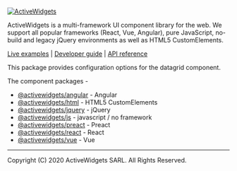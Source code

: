 ### 

[![ActiveWidgets](https://activewidgets.com/include/logo/aw-logo-40.png)](https://activewidgets.com)

ActiveWidgets is a multi-framework UI component library for the web. We support all popular frameworks (React, Vue, Angular), pure JavaScript, no-build and legacy jQuery environments as well as HTML5 CustomElements.

[Live examples](https://activewidgets.com/examples/) | [Developer guide](https://activewidgets.com/guide/) | [API reference](https://activewidgets.com/api/)

This package provides configuration options for the datagrid component.

The component packages -

- [@activewidgets/angular](https://activewidgets.com/api/packages/angular/) - Angular
- [@activewidgets/html](https://activewidgets.com/api/packages/html/) - HTML5 CustomElements
- [@activewidgets/jquery](https://activewidgets.com/api/packages/jquery/) - jQuery
- [@activewidgets/js](https://activewidgets.com/api/packages/js/) - javascript / no framework
- [@activewidgets/preact](https://activewidgets.com/api/packages/preact/) - Preact
- [@activewidgets/react](https://activewidgets.com/api/packages/react/) - React
- [@activewidgets/vue](https://activewidgets.com/api/packages/vue/) - Vue

---

Copyright (C) 2020 ActiveWidgets SARL. All Rights Reserved. 
